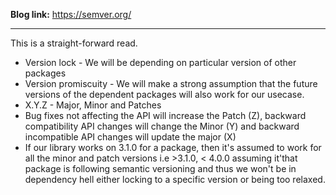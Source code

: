<b>Blog link:</b> https://semver.org/

---
This is a straight-forward read.
- Version lock - We will be depending on particular version of other packages 
- Version promiscuity - We will make a strong assumption that the future versions of the dependent packages will also work for our usecase.
- X.Y.Z - Major, Minor and Patches
- Bug fixes not affecting the API will increase the Patch (Z), backward compatibility API changes will change the Minor (Y) and backward incompatible API changes will update the major (X)
- If our library works on 3.1.0 for a package, then it's assumed to work for all the minor and patch versions i.e >3.1.0, < 4.0.0 assuming it'that package is following semantic versioning and thus we won't be in dependency hell either locking to a specific version or being too relaxed.